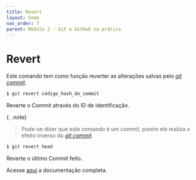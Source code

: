 ```yaml
---
title: Revert
layout: home
nav_order: 7
parent: Módulo 2 - Git e GitHub na prática
---
```


<h1>Revert</h1>
<p>
Este comando tem como função reverter as alterações salvas pelo <a href = "https://wmpjrufg.github.io/GIT0001/002-2.html#commit"><i>git commit</i></a>.
</p>

```bash
$ git revert código_hash_do_commit
```
<p>
Reverte o Commit através do ID de identificação.

{: .note} 
>Pode-se dizer que este comando é um <i>commit</i>, porém ele realiza o efeito inverso do <a href = "https://wmpjrufg.github.io/GIT0001/002-2.html#commit"><i>git commit</i></a>.

</p>

```bash
$ git revert head
```
<p>
Reverte o último Commit feito.
</p>

<p>
Acesse <a href = "https://git-scm.com/docs/git-revert/pt_BR">aqui</a> a documentação completa.
</p>
